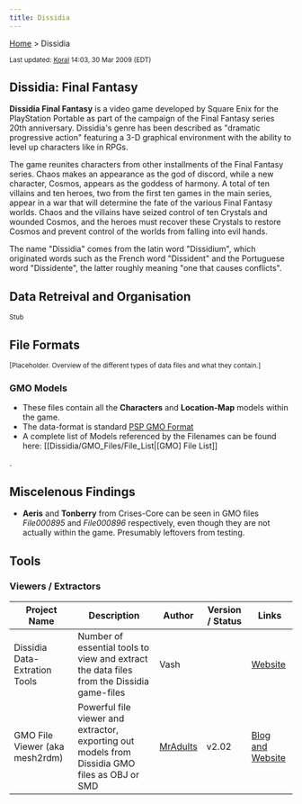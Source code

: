 ```yaml
---
title: Dissidia
---
```


[Home](Main%20Page.md) > Dissidia

<small> Last updated: [Koral][] 14:03, 30 Mar 2009 (EDT) </small>

  

## Dissidia: Final Fantasy

**Dissidia Final Fantasy** is a video game developed by Square Enix for
the PlayStation Portable as part of the campaign of the Final Fantasy
series 20th anniversary. Dissidia's genre has been described as
"dramatic progressive action" featuring a 3-D graphical environment with
the ability to level up characters like in RPGs.

The game reunites characters from other installments of the Final
Fantasy series. Chaos makes an appearance as the god of discord, while a
new character, Cosmos, appears as the goddess of harmony. A total of ten
villains and ten heroes, two from the first ten games in the main
series, appear in a war that will determine the fate of the various
Final Fantasy worlds. Chaos and the villains have seized control of ten
Crystals and wounded Cosmos, and the heroes must recover these Crystals
to restore Cosmos and prevent control of the worlds from falling into
evil hands.

The name "Dissidia" comes from the latin word "Dissidium", which
originated words such as the French word "Dissident" and the Portuguese
word "Dissidente", the latter roughly meaning "one that causes
conflicts".

  

## Data Retreival and Organisation

<small>Stub</small>

  

## File Formats

<small>\[Placeholder. Overview of the different types of data files and
what they contain.\]</small>

  

### GMO Models

-   These files contain all the **Characters** and **Location-Map**
    models within the game.
-   The data-format is standard [PSP GMO Format][]
-   A complete list of Models referenced by the Filenames can be found
    here: \[\[Dissidia/GMO\_Files/File\_List\|\[GMO\] File List\]\]

.

## Miscelenous Findings

-   **Aeris** and **Tonberry** from Crises-Core can be seen in GMO files
    *File000895* and *File000896* respectively, even though they are not
    actually within the game. Presumably leftovers from testing.

## Tools

### Viewers / Extractors

| Project Name                   | Description                                                                                    | Author       | Version / Status | Links                |
|--------------------------------|------------------------------------------------------------------------------------------------|--------------|------------------|----------------------|
| Dissidia Data-Extration Tools  | Number of essential tools to view and extract the data files from the Dissidia game-files      | Vash         |                  | [Website][]          |
| GMO File Viewer (aka mesh2rdm) | Powerful file viewer and extractor, exporting out models from Dissidia GMO files as OBJ or SMD | [MrAdults][] | v2.02            | [Blog and Website][] |

  [Koral]: ../User:Koral.md "wikilink"
  [PSP GMO Format]: ../PSP/GMO%20Format.md "wikilink"
  [Website]: http://www.alucard.cc/
  [MrAdults]: http://forums.qhimm.com/index.php?action=profile;u=3607
  [Blog and Website]: http://www.richwhitehouse.com/index.php?postid=35
